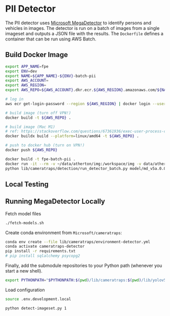 # PII Detector

The PII detector uses [Microsoft MegaDetector](https://github.com/microsoft/CameraTraps) to identify persons and vehicles in images. The detector is run on a batch of images from a single imageset and outputs a JSON file with the results. The `Dockerfile` defines a container that can be run using AWS Batch.

## Build Docker Image

```bash
export APP_NAME=fpe
export ENV=dev
export NAME=${APP_NAME}-${ENV}-batch-pii
export AWS_ACCOUNT=
export AWS_REGION=
export AWS_REPO=${AWS_ACCOUNT}.dkr.ecr.${AWS_REGION}.amazonaws.com/${NAME}

# log in
aws ecr get-login-password --region ${AWS_REGION} | docker login --username AWS --password-stdin ${AWS_REPO}

# build image (turn off VPN!)
docker build -t ${AWS_REPO} .

# build image (Mac M1)
# ref: https://stackoverflow.com/questions/67361936/exec-user-process-caused-exec-format-error-in-aws-fargate-service
docker buildx build --platform=linux/amd64 -t ${AWS_REPO} .

# push to docker hub (turn on VPN!)
docker push ${AWS_REPO}
```

```sh
docker build -t fpe-batch-pii .
docker run -it --rm -v ~/data/atherton/img:/workspace/img -v data/atherton/out:/workspace/out fpe-pii:latest bash
python lib/cameratraps/detection/run_detector_batch.py model/md_v5a.0.0.pt img/ out/out.json --output_relative_filenames --recursive
```

## Local Testing


## Running MegaDetector Locally

Fetch model files

```sh
./fetch-models.sh
```

Create conda environment from `Microsoft/cameratraps`:

```sh
conda env create --file lib/cameratraps/environment-detector.yml
conda activate cameratraps-detector
pip install -r requirements.txt
# pip install sqlalchemy psycopg2
```

Finally, add the submodule repositories to your Python path (whenever you start a new shell).

```sh
export PYTHONPATH="$PYTHONPATH:$(pwd)/lib/cameratraps:$(pwd)/lib/yolov5"
```

Load configuration

```sh
source .env.development.local
```

```sh
python detect-imageset.py 1
```

